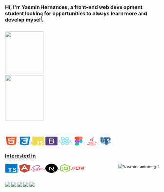 <h3> Hi, I'm Yasmin Hernandes, a front-end web development student looking for opportunities to always learn more and develop myself.<h3>

  ##

<div>
  <a href="https://github.com/yasminhernandes">
  <img width="50%" height="140em" src="https://github-readme-stats.vercel.app/api?username=yasminhernandes&show_icons=true&theme=discord_old_blurple&include_all_commits=true&count_private=true"/>
  <img width="50%" height="150em" src="https://github-readme-stats.vercel.app/api/top-langs/?username=yasminhernandes&layout=compact&langs_count=7&theme=discord_old_blurple"/>
</div>

  ##
  
<div style="display: inline_block"><br>
  <img align="center" alt="Yasmin-HTML" height="30" width="40" src="https://raw.githubusercontent.com/devicons/devicon/master/icons/html5/html5-original.svg">
  <img align="center" alt="Yasmin-CSS" height="30" width="40" src="https://raw.githubusercontent.com/devicons/devicon/master/icons/css3/css3-original.svg">
  <img align="center" alt="Yasmin-Js" height="30" width="40" src="https://raw.githubusercontent.com/devicons/devicon/master/icons/javascript/javascript-plain.svg">
  <img align="center" alt="Yasmin-Bootstrap-Base" height="30" width="40" src="https://raw.githubusercontent.com/devicons/devicon/master/icons/bootstrap/bootstrap-plain.svg">
  <img align="center" alt="Yasmin-React-Basic" height="30" width="40" src="https://raw.githubusercontent.com/devicons/devicon/master/icons/react/react-original.svg">
  <img align="center" alt="Yasmin-Figma" height="30" width="40" src="https://raw.githubusercontent.com/devicons/devicon/master/icons/figma/figma-original.svg">
  <img align="center" alt="Yasmin-Java-Basic" height="30" width="40" src="https://raw.githubusercontent.com/devicons/devicon/master/icons/java/java-plain.svg">
  <img align="center" alt="Yasmin-Postgres-Basic" height="30" width="40" src="https://raw.githubusercontent.com/devicons/devicon/master/icons/postgresql/postgresql-plain.svg"><br>

  <h3>Interested in</h3>

  <img align="center" alt="Yasmin-Ts" height="30" width="40" src="https://raw.githubusercontent.com/devicons/devicon/master/icons/typescript/typescript-plain.svg">
  <img align="center" alt="Yasmin-Angular" height="30" width="40" src="https://raw.githubusercontent.com/devicons/devicon/master/icons/angularjs/angularjs-plain.svg">
  <img align="center" alt="Yasmin-Sass" height="30" width="40" src="https://raw.githubusercontent.com/devicons/devicon/master/icons/sass/sass-original.svg">
  <img align="center" alt="Yasmin-Next" height="30" width="40" src="https://raw.githubusercontent.com/devicons/devicon/master/icons/nextjs/nextjs-original.svg">
  <img align="center" alt="Yasmin-Node" height="30" width="40" src="https://raw.githubusercontent.com/devicons/devicon/master/icons/nodejs/nodejs-plain.svg">
  <img align="center" alt="Yasmin-NPM" height="30" width="40" src="https://raw.githubusercontent.com/devicons/devicon/master/icons/npm/npm-original-wordmark.svg">

  <img align="right" alt="Yasmin-anime-gif" src="https://media.discordapp.net/attachments/498986490504675331/875227095779913798/ys-anime-gif.gif?width=150&height=150">
</div>

  ##
  
<div> 
  <a href="https://www.linkedin.com/in/yasminhernandes" target="_blank"><img src="https://img.shields.io/badge/-LinkedIn-%230077B5?style=for-the-badge&logo=linkedin&logoColor=white" target="_blank"></a>
  <a href = "mailto:yasminhernandesjobs@gmail.com"><img src="https://img.shields.io/badge/-Gmail-%23333?style=for-the-badge&logo=gmail&logoColor=white" target="_blank"></a>
  <a href="https://instagram.com/yasminhernandes.s" target="_blank"><img src="https://img.shields.io/badge/-Instagram-%23E4405F?style=for-the-badge&logo=instagram&logoColor=white" target="_blank"></a>
  <a href="https://twitter.com/yasminhernands" target="_blank"><img src="https://img.shields.io/badge/Twitter-1DA1F2?style=for-the-badge&logo=twitter&logoColor=white" target="_blank"></a>
  <a href="https://br.pinterest.com/yasminhernandes_s" target="_blank"><img src="https://aleen42.github.io/badges/src/pinterest.svg" target="_blank"></a>
</div>
  
